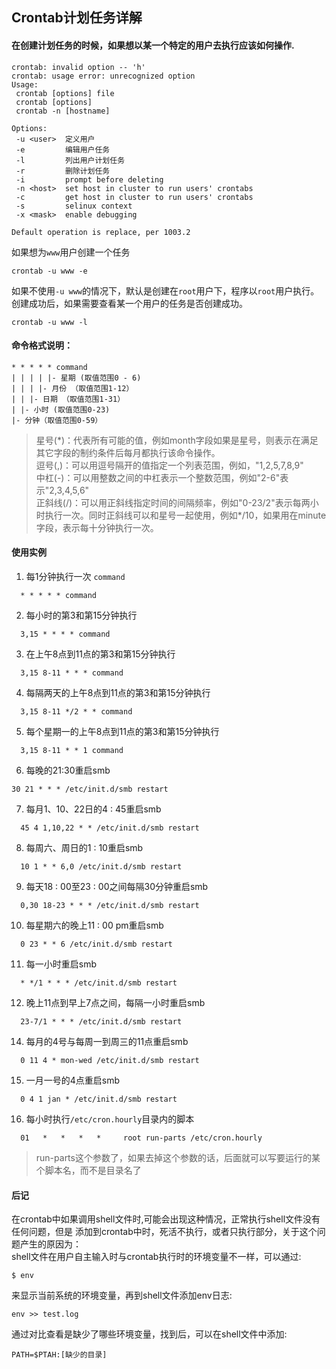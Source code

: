 ## Crontab计划任务详解
#### 在创建计划任务的时候，如果想以某一个特定的用户去执行应该如何操作.
```
crontab: invalid option -- 'h'
crontab: usage error: unrecognized option
Usage:
 crontab [options] file
 crontab [options]
 crontab -n [hostname]

Options:
 -u <user>  定义用户
 -e         编辑用户任务
 -l         列出用户计划任务
 -r         删除计划任务
 -i         prompt before deleting
 -n <host>  set host in cluster to run users' crontabs
 -c         get host in cluster to run users' crontabs
 -s         selinux context
 -x <mask>  enable debugging

Default operation is replace, per 1003.2
```
如果想为`www`用户创建一个任务
```
crontab -u www -e
```
如果不使用`-u www`的情况下，默认是创建在`root`用户下，程序以`root`用户执行。
创建成功后，如果需要查看某一个用户的任务是否创建成功。
```
crontab -u www -l
```
#### 命令格式说明：
```
* * * * * command
| | | | |- 星期 (取值范围0 - 6)
| | | |- 月份 （取值范围1-12）
| | |- 日期 （取值范围1-31）
| |- 小时 (取值范围0-23)
|- 分钟（取值范围0-59）
```
> 星号(\*)：代表所有可能的值，例如month字段如果是星号，则表示在满足其它字段的制约条件后每月都执行该命令操作。  
> 逗号(,)：可以用逗号隔开的值指定一个列表范围，例如，"1,2,5,7,8,9"  
> 中杠(-)：可以用整数之间的中杠表示一个整数范围，例如"2-6"表示"2,3,4,5,6"    
> 正斜线(/)：可以用正斜线指定时间的间隔频率，例如"0-23/2"表示每两小时执行一次。同时正斜线可以和星号一起使用，例如*/10，如果用在minute字段，表示每十分钟执行一次。  

#### 使用实例

1. 每1分钟执行一次 `command`
```
  * * * * * command
```
2. 每小时的第3和第15分钟执行  
```
  3,15 * * * * command
```
3. 在上午8点到11点的第3和第15分钟执行
```
  3,15 8-11 * * * command
```
4. 每隔两天的上午8点到11点的第3和第15分钟执行
```
  3,15 8-11 */2 * * command
```
5. 每个星期一的上午8点到11点的第3和第15分钟执行
```
  3,15 8-11 * * 1 command
```
6. 每晚的21:30重启smb
```
30 21 * * * /etc/init.d/smb restart
```
7. 每月1、10、22日的4 : 45重启smb
```
  45 4 1,10,22 * * /etc/init.d/smb restart
```
8. 每周六、周日的1 : 10重启smb
```
  10 1 * * 6,0 /etc/init.d/smb restart
```
9. 每天18 : 00至23 : 00之间每隔30分钟重启smb
```
  0,30 18-23 * * * /etc/init.d/smb restart
```
10. 每星期六的晚上11 : 00 pm重启smb
```
  0 23 * * 6 /etc/init.d/smb restart
```
11. 每一小时重启smb
```
  * */1 * * * /etc/init.d/smb restart
```
12. 晚上11点到早上7点之间，每隔一小时重启smb
```
  23-7/1 * * * /etc/init.d/smb restart
```
14. 每月的4号与每周一到周三的11点重启smb
```
  0 11 4 * mon-wed /etc/init.d/smb restart
```
15. 一月一号的4点重启smb
```
  0 4 1 jan * /etc/init.d/smb restart
```

16. 每小时执行`/etc/cron.hourly`目录内的脚本
```
  01   *   *   *   *     root run-parts /etc/cron.hourly
```
> run-parts这个参数了，如果去掉这个参数的话，后面就可以写要运行的某个脚本名，而不是目录名了

#### 后记
在crontab中如果调用shell文件时,可能会出现这种情况，正常执行shell文件没有任何问题，但是
添加到crontab中时，死活不执行，或者只执行部分，关于这个问题产生的原因为：  
shell文件在用户自主输入时与crontab执行时的环境变量不一样，可以通过:
```
$ env
```
来显示当前系统的环境变量，再到shell文件添加env日志:
```
env >> test.log
```
通过对比查看是缺少了哪些环境变量，找到后，可以在shell文件中添加:
```
PATH=$PTAH:[缺少的目录]
```
